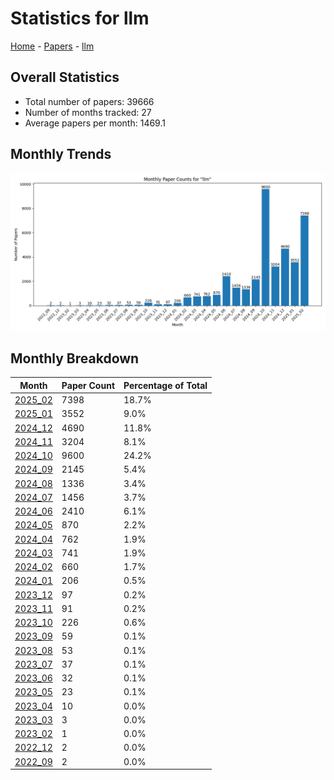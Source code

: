 # Statistics for llm

[Home](https://lixin97.github.io/arXivRadar) - [Papers](https://lixin97.github.io/arXivRadar/papers) - [llm](https://lixin97.github.io/arXivRadar/papers/llm)

## Overall Statistics

- Total number of papers: 39666
- Number of months tracked: 27
- Average papers per month: 1469.1

## Monthly Trends

![Monthly Paper Counts](monthly_stats.png)

## Monthly Breakdown

| Month | Paper Count | Percentage of Total |
| --- | --- | --- |
| [2025_02](./2025_02/papers_1.md) | 7398 | 18.7% |
| [2025_01](./2025_01/papers_1.md) | 3552 | 9.0% |
| [2024_12](./2024_12/papers_1.md) | 4690 | 11.8% |
| [2024_11](./2024_11/papers_1.md) | 3204 | 8.1% |
| [2024_10](./2024_10/papers_1.md) | 9600 | 24.2% |
| [2024_09](./2024_09/papers_1.md) | 2145 | 5.4% |
| [2024_08](./2024_08/papers_1.md) | 1336 | 3.4% |
| [2024_07](./2024_07/papers_1.md) | 1456 | 3.7% |
| [2024_06](./2024_06/papers_1.md) | 2410 | 6.1% |
| [2024_05](./2024_05/papers_1.md) | 870 | 2.2% |
| [2024_04](./2024_04/papers_1.md) | 762 | 1.9% |
| [2024_03](./2024_03/papers_1.md) | 741 | 1.9% |
| [2024_02](./2024_02/papers_1.md) | 660 | 1.7% |
| [2024_01](./2024_01/papers_1.md) | 206 | 0.5% |
| [2023_12](./2023_12/papers_1.md) | 97 | 0.2% |
| [2023_11](./2023_11/papers_1.md) | 91 | 0.2% |
| [2023_10](./2023_10/papers_1.md) | 226 | 0.6% |
| [2023_09](./2023_09/papers_1.md) | 59 | 0.1% |
| [2023_08](./2023_08/papers_1.md) | 53 | 0.1% |
| [2023_07](./2023_07/papers_1.md) | 37 | 0.1% |
| [2023_06](./2023_06/papers_1.md) | 32 | 0.1% |
| [2023_05](./2023_05/papers_1.md) | 23 | 0.1% |
| [2023_04](./2023_04/papers_1.md) | 10 | 0.0% |
| [2023_03](./2023_03/papers_1.md) | 3 | 0.0% |
| [2023_02](./2023_02/papers_1.md) | 1 | 0.0% |
| [2022_12](./2022_12/papers_1.md) | 2 | 0.0% |
| [2022_09](./2022_09/papers_1.md) | 2 | 0.0% |
